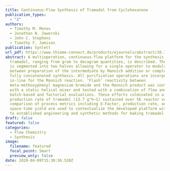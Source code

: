```yaml
---
title: Continuous-Flow Synthesis of Tramadol from Cyclohexanone
publication_types:
  - "2"
authors:
  - Timothy M. Monos
  - Jonathan N. Jaworski
  - John C. Stephens
  - Timothy F. Jamison
publication: Synlett
url_pdf: https://www.thieme-connect.de/products/ejournals/abstract/10.1055/s-0039-1690884
abstract: A multioperation, continuous-flow platform for the synthesis of
  tramadol, ranging from gram to decagram quantities, is described. The platform
  is segmented into two halves allowing for a single operator to modulate
  between preparation of the intermediate by Mannich addition or complete the
  fully concatenated synthesis. All purification operations are incorporated
  in-line for the Mannich reaction. ‘Flash’ reactivity between
  meta-methoxyphenyl magnesium bromide and the Mannich product was controlled
  with a static helical mixer and tested with a combination of flow and
  batch-based and factorial evaluations. These efforts culminated in a rapid
  production rate of tramadol (13.7 g°h–1) sustained over 56 reactor volumes. A
  comparison of process metrics including E-Factor, production rate, and
  space-time yield are used to contextualize the developed platform with respect
  to established engineering and synthetic methods for making tramadol.
draft: false
featured: false
categories:
  - Flow Chemistry
  - Synthesis
image:
  filename: featured
  focal_point: Smart
  preview_only: false
date: 2020-04-09T15:30:56.530Z
---
```

